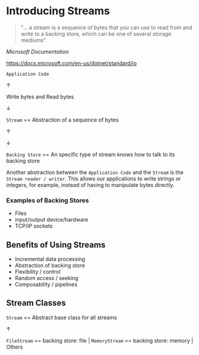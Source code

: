 # Introducing Streams

>"... a stream is a sequence of bytes that you can use to read from and write to a backing store, which can be one of several storage mediums"

*Microsoft Documentation*

https://docs.microsoft.com/en-us/dotnet/standard/io


`Application Code`

↑

Write bytes and Read bytes

↓

`Stream` == Abstraction of a sequence of bytes

↑

↓

`Backing Store` == An specific type of stream knows how to talk to its backing store

Another abstraction between the `Application Code` and the `Stream` is the `Stream reader / writer`. This allows our applications to write strings or integers, for example, instead of having to manipulate bytes directly.

### Examples of Backing Stores

* Files
* input/output device/hardware
* TCP/IP sockets


## Benefits of Using Streams

* Incremental data processing
* Abstraction of backing store
* Flexibility / control
* Random access / seeking
* Composability / pipelines

## Stream Classes

`Stream` == Abstract base class for all streams

↑

`FileStream` == backing store: file | `MemoryStream` == backing store: memory | Others




